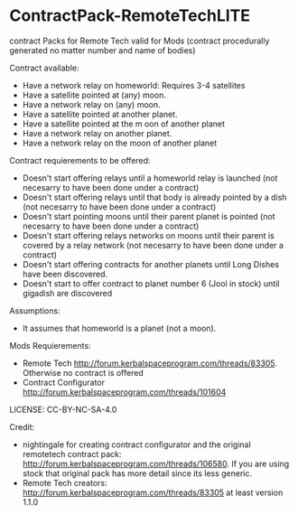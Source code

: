 # ContractPack-RemoteTechLITE
contract Packs for Remote Tech valid for Mods (contract procedurally generated no matter number and name of bodies)

Contract available:
- Have a network relay on homeworld: Requires 3-4 satellites
- Have a satellite pointed at (any) moon.
- Have a network relay on (any) moon.
- Have a satellite pointed at another planet.
- Have a satellite pointed at the m oon of another planet
- Have a network relay on another planet.
- Have a network relay on the moon of another planet




Contract requierements to be offered: 
- Doesn't start offering relays until a homeworld relay is launched (not necesarry to have been done under a contract)
- Doesn't start offering relays until that body is already pointed by a dish (not necesarry to have been done under a contract)
- Doesn't start pointing moons until their parent planet is pointed (not necesarry to have been done under a contract)
- Doesn't start offering relays networks on moons until their parent is covered by a relay network (not necesarry to have been done under a contract)
- Doesn't start offering contracts for another planets until Long Dishes have been discovered.
- Doesn't start to offer contract to planet number 6 (Jool in stock)  until gigadish are discovered
  
Assumptions: 
 - It assumes that homeworld is a planet (not a moon). 

Mods Requierements: 

 - Remote Tech http://forum.kerbalspaceprogram.com/threads/83305. Otherwise  no contract is offered
 - Contract Configurator http://forum.kerbalspaceprogram.com/threads/101604

LICENSE: CC-BY-NC-SA-4.0

Credit:

- nightingale for creating contract configurator and the original remotetech contract pack: http://forum.kerbalspaceprogram.com/threads/106580. If you are using stock that original pack has more detail since its less generic.
- Remote Tech creators: http://forum.kerbalspaceprogram.com/threads/83305 at least version 1.1.0


